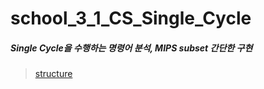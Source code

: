 # school_3_1_CS_Single_Cycle
##### Single Cycle을 수행하는 명령어 분석, MIPS subset 간단한 구현

>[structure](./image/structure.png)

